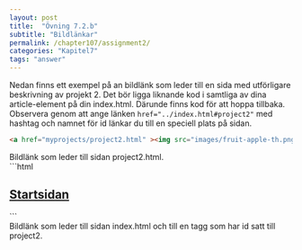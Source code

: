 ```yaml
---
layout: post
title:  "Övning 7.2.b"
subtitle: "Bildlänkar"
permalink: /chapter107/assignment2/
categories: "Kapitel7"
tags: "answer"
---
```

Nedan finns ett exempel på an bildlänk som leder till en sida med utförligare beskrivning av projekt 2. Det bör ligga liknande kod i samtliga av dina article-element på din index.html. Därunde finns kod för att hoppa tillbaka. Observera genom att ange länken `href="../index.html#project2"` med hashtag och namnet för id länkar du till en speciell plats på sidan.

```html
<a href="myprojects/project2.html" ><img src="images/fruit-apple-th.png" alt="Apple thumbnail"></a>
```
<figcaption>Bildlänk som leder till sidan project2.html.</figcaption>
```html
<h2><a href="../index.html#project2">Startsidan</a></h2>
```
<figcaption>Bildlänk som leder till sidan index.html och till en tagg som har id satt till project2.</figcaption>
